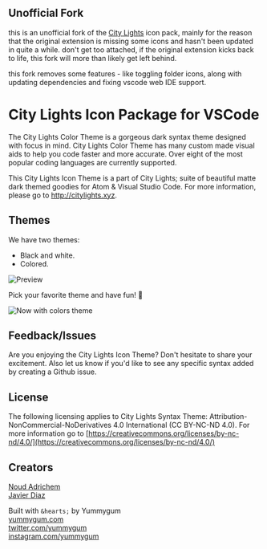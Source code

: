 ## Unofficial Fork

this is an unofficial fork of the [City Lights](https://marketplace.visualstudio.com/items?itemName=Yummygum.city-lights-icon-vsc) icon pack, mainly for the reason that the original extension is missing some icons and hasn't been updated in quite a while. don't get too attached, if the original extension kicks back to life, this fork will more than likely get left behind.

this fork removes some features - like toggling folder icons, along with updating dependencies and fixing vscode web IDE support.

# City Lights Icon Package for VSCode

The City Lights Color Theme is a gorgeous dark syntax theme designed with focus in mind. City Lights Color Theme has many custom made visual aids to help you code faster and more accurate. Over eight of the most popular coding languages are currently supported.

This City Lights Icon Theme is a part of City Lights; suite of beautiful matte dark themed goodies for Atom & Visual Studio Code. For more information, please go to http://citylights.xyz.

## Themes

We have two themes:

- Black and white.
- Colored.

![Preview](./images/preview.gif)

Pick your favorite theme and have fun! :tada:

![Now with colors theme](./images/icon_themes.png)

## Feedback/Issues

Are you enjoying the City Lights Icon Theme? Don't hesitate to share your excitement. Also let us know if you'd like to see any specific syntax added by creating a Github issue.

## License

The following licensing applies to City Lights Syntax Theme: Attribution-NonCommercial-NoDerivatives 4.0 International (CC BY-NC-ND 4.0). For more information go to [https://creativecommons.org/licenses/by-nc-nd/4.0/](https://creativecommons.org/licenses/by-nc-nd/4.0/)

## Creators

[Noud Adrichem](https://github.com/noudadrichem) <br />
[Javier Diaz](https://github.com/coderdiaz)

Built with `&hearts;` by Yummygum <br />
[yummygum.com](https://yummygum.com) <br />
[twitter.com/yummygum](http://twitter.com/yummygum) <br />
[instagram.com/yummygum](https://instagram.com/yummygum)
